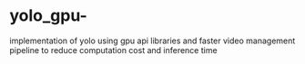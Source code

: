 # yolo_gpu-
implementation of yolo using gpu api libraries and faster video management pipeline to reduce computation cost and inference time 
